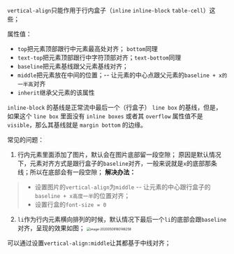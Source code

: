 `vertical-align`只能作用于行内盒子（`inline` `inline-block` `table-cell`）这些；

属性值：

* `top`把元素顶部跟行中元素最高处对齐； `bottom`同理
* `text-top`把元素顶部跟行中字符顶部对齐；`text-bottom`同理
* `baseline`把元素基线跟父元素基线对齐；
* `middle`把元素放在中间的位置；-- 让元素的中心点跟父元素的`baseline + x的一半高`对齐
* `inherit`继承父元素的该属性

`inline-block`  的基线是正常流中最后一个（行盒子） `line box` 的基线，但是，如果这个 `line box` 里面没有 `inline boxes` 或者其 `overflow` 属性值不是 `visible`，那么其基线就是 `margin bottom` 的边缘。

常见的问题：

1. 行内元素里面添加了图片，默认会在图片底部留一段空隙；
   原因是默认情况下，元素对齐方式是跟行盒子的`baseline`对齐，一般来说就是`x`的底部那条线；所以在底部会有一段空隙；
   **解决办法：**

> * 设置图片的`vertical-align`为`middle`  -- 让元素的中心跟行盒子的`baseline + x高度一半`的位置对齐；
> * 设置行盒的`font-size = 0`

2. `li`作为行内元素横向排列的时候，默认情况下最后一个`li`的底部会跟`baseline`对齐，呈现的效果如图；
   <img src="C:\Users\Administrator\AppData\Roaming\Typora\typora-user-images\image-20200509160146258.png" alt="image-20200509160146258" style="zoom:50%;" />

可以通过设置`vertical-align:middle`让其都基于中线对齐；